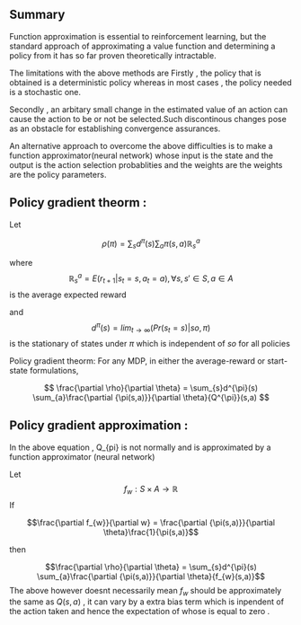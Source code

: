 ## Summary 

Function approximation is essential to reinforcement learning, but
the standard approach of approximating a value function and determining
a policy from it has so far proven theoretically intractable.

The limitations with the above methods are
Firstly , the policy that is obtained is a deterministic policy whereas in most cases , the policy needed is a stochastic one.

Secondly , an arbitary small change in the estimated value of an action can cause the action to be or not be selected.Such discontinous changes pose as an obstacle  for establishing convergence assurances.

An alternative approach to overcome the above difficulties is to make a function approximator(neural network) whose input is the state and the output is the action selection probablities and the weights are the weights are the policy parameters.

## Policy gradient theorm :

Let 

$$	\rho(\pi) =  \sum _{s}{d^\pi}(s)\sum_{a}{\pi}(s,a)\mathbb{R}^a_s $$

where  $$ \mathbb{R}^a_s = E(r_{t+1}|s_t = s,a_t = a) , \forall s,s' \in S, a \in A $$ is the average expected reward 

and 
 $$d^\pi(s) = lim_{t\to\infty}(Pr(s_t = s)|so,\pi)$$
is the stationary of states under $\pi$ which is independent of $so$ for all policies

Policy gradient theorm:
For any MDP, in either the average-reward or
start-state formulations,
 
$$ \frac{\partial \rho}{\partial \theta} = \sum_{s}d^{\pi}(s) \sum_{a}\frac{\partial {\pi(s,a)}}{\partial \theta}{Q^{\pi}}(s,a) $$
 
## Policy gradient approximation :

In the above equation , Q_{pi} is not normally and is approximated by a function approximator (neural network) 


Let
$$f_{w}: S \times A \to \mathbb{R}$$
If  

$$\frac{\partial f_{w}}{\partial w} = \frac{\partial {\pi(s,a)}}{\partial \theta}\frac{1}{\pi(s,a)}$$

then 

 $$\frac{\partial \rho}{\partial \theta} = \sum_{s}d^{\pi}(s) \sum_{a}\frac{\partial {\pi(s,a)}}{\partial \theta}{f_{w}(s,a)}$$
The above however doesnt necessarily mean ${f}_{w}$ should be approximately the same as $Q(s,a)$ , it can vary by a extra bias term which is inpendent of the action taken and hence the expectation of whose is equal to zero .
